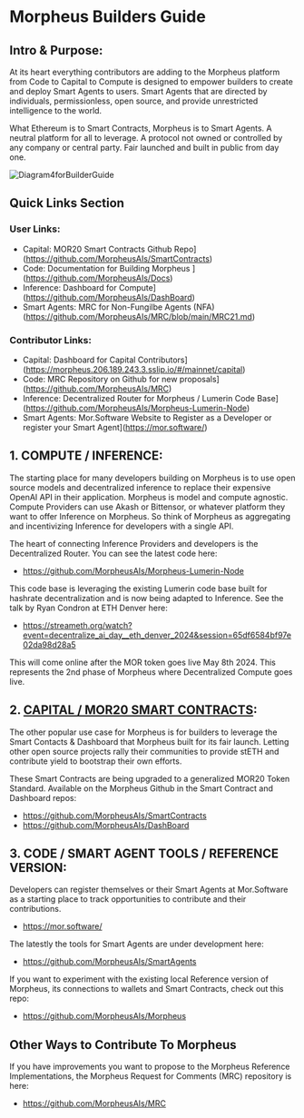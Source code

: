 # Morpheus Builders Guide

## Intro & Purpose:
At its heart everything contributors are adding to the Morpheus platform from Code to Capital to Compute is designed to empower builders to create and deploy Smart Agents to users. Smart Agents that are directed by individuals, permissionless, open source, and provide unrestricted intelligence to the world.

What Ethereum is to Smart Contracts, Morpheus is to Smart Agents. A neutral platform for all to leverage. A protocol not owned or controlled by any company or central party. Fair launched and built in public from day one.

![Diagram4forBuilderGuide](https://github.com/MorpheusAIs/Docs/assets/1563345/04f6b4ed-0fb5-4f2a-af35-a91ae11c6261)

## Quick Links Section

### User Links:
- Capital: MOR20 Smart Contracts Github Repo](https://github.com/MorpheusAIs/SmartContracts)
- Code: Documentation for Building Morpheus ](https://github.com/MorpheusAIs/Docs)
- Inference: Dashboard for Compute](https://github.com/MorpheusAIs/DashBoard)
- Smart Agents: MRC for Non-Fungilbe Agents (NFA) (https://github.com/MorpheusAIs/MRC/blob/main/MRC21.md)

### Contributor Links:
- Capital: Dashboard for Capital Contributors](https://morpheus.206.189.243.3.sslip.io/#/mainnet/capital)
- Code: MRC Repository on Github for new proposals](https://github.com/MorpheusAIs/MRC)
- Inference: Decentralized Router for Morpheus / Lumerin Code Base](https://github.com/MorpheusAIs/Morpheus-Lumerin-Node)
- Smart Agents: Mor.Software Website to Register as a Developer or register your Smart Agent](https://mor.software/)

## 1. COMPUTE / INFERENCE:
The starting place for many developers building on Morpheus is to use open source models and decentralized inference to replace their expensive OpenAI API in their application. Morpheus is model and compute agnostic. Compute Providers can use Akash or Bittensor, or whatever platform they want to offer Inference on Morpheus. So think of Morpheus as aggregating and incentivizing Inference for developers with a single API.

The heart of connecting Inference Providers and developers is the Decentralized Router. You can see the latest code here: 
- https://github.com/MorpheusAIs/Morpheus-Lumerin-Node

This code base is leveraging the existing Lumerin code base built for hashrate decentralization and is now being adapted to Inference. See the talk by Ryan Condron at ETH Denver here: 

- https://streameth.org/watch?event=decentralize_ai_day__eth_denver_2024&session=65df6584bf97e02da98d28a5

This will come online after the MOR token goes live May 8th 2024. This represents the 2nd phase of Morpheus where Decentralized Compute goes live.

## 2. [CAPITAL / MOR20 SMART CONTRACTS](https://www.mor20.org/):
The other popular use case for Morpheus is for builders to leverage the Smart Contacts & Dashboard that Morpheus built for its fair launch. Letting other open source projects rally their communities to provide stETH and contribute yield to bootstrap their own efforts.

These Smart Contracts are being upgraded to a generalized MOR20 Token Standard.
Available on the Morpheus Github in the Smart Contract and Dashboard repos:
- https://github.com/MorpheusAIs/SmartContracts
- https://github.com/MorpheusAIs/DashBoard

## 3. CODE / SMART AGENT TOOLS / REFERENCE VERSION:
Developers can register themselves or their Smart Agents at Mor.Software as a starting place to track opportunities to contribute and their contributions.
- https://mor.software/

The latestly the tools for Smart Agents are under development here:
- https://github.com/MorpheusAIs/SmartAgents

If you want to experiment with the existing local Reference version of Morpheus, its connections to wallets and Smart Contracts, check out this repo: 
- https://github.com/MorpheusAIs/Morpheus 

## Other Ways to Contribute To Morpheus
If you have improvements you want to propose to the Morpheus Reference Implementations, the Morpheus Request for Comments (MRC) repository is here:
- https://github.com/MorpheusAIs/MRC
